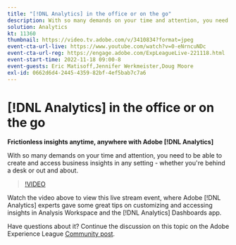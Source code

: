 ```yaml
---
title: "[!DNL Analytics] in the office or on the go"
description: With so many demands on your time and attention, you need to be able to create and access business insights in any setting - whether you're behind a desk or out and about.
solution: Analytics
kt: 11360
thumbnail: https://video.tv.adobe.com/v/3410834?format=jpeg
event-cta-url-live: https://www.youtube.com/watch?v=0-eNrncuNDc
event-cta-url-reg: https://engage.adobe.com/ExpLeagueLive-221118.html
event-start-time: 2022-11-18 09:00-8
event-guests: Eric Matisoff,Jennifer Werkmeister,Doug Moore
exl-id: 0662d6d4-2445-4359-82bf-4ef5bab7c7a6
---
```

# [!DNL Analytics] in the office or on the go

**Frictionless insights anytime, anywhere with Adobe [!DNL Analytics]**

With so many demands on your time and attention, you need to be able to create and access business insights in any setting - whether you're behind a desk or out and about.

>[!VIDEO](https://video.tv.adobe.com/v/3410834/?quality=12&learn=on)

Watch the video above to view this live stream event, where Adobe [!DNL Analytics] experts gave some great tips on customizing and accessing insights in Analysis Workspace and the [!DNL Analytics] Dashboards app.

Have questions about it? Continue the discussion on this topic on the Adobe Experience League [Community post](https://experienceleaguecommunities.adobe.com/t5/adobe-analytics-discussions/experience-league-live-post-session-discussion-analytics-in-the/m-p/558787#M3037).
